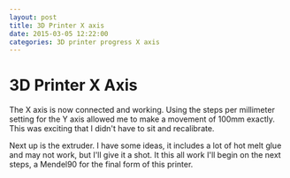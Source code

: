 ```yaml
---
layout: post
title: 3D Printer X axis
date: 2015-03-05 12:22:00
categories: 3D printer progress X axis
---
```

# 3D Printer X Axis
The X axis is now connected and working.  Using the steps per millimeter setting for the Y axis allowed me to make a movement of 100mm exactly.  This was exciting that I didn't have to sit and recalibrate.  

Next up is the extruder.  I have some ideas, it includes a lot of hot melt glue and may not work, but I'll give it a shot.  It this all work I'll begin on the next steps, a Mendel90 for the final form of this printer.
